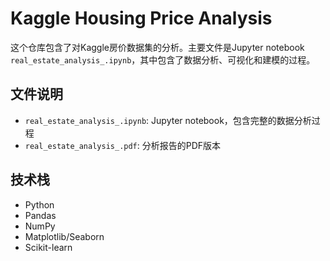 # Kaggle Housing Price Analysis

这个仓库包含了对Kaggle房价数据集的分析。主要文件是Jupyter notebook `real_estate_analysis_.ipynb`，其中包含了数据分析、可视化和建模的过程。

## 文件说明
- `real_estate_analysis_.ipynb`: Jupyter notebook，包含完整的数据分析过程
- `real_estate_analysis_.pdf`: 分析报告的PDF版本

## 技术栈
- Python
- Pandas
- NumPy
- Matplotlib/Seaborn
- Scikit-learn 